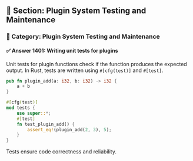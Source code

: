 ## 📘 Section: Plugin System Testing and Maintenance  
### 🔹 Category: Plugin System Testing and Maintenance  
#### ✅ Answer 1401: Writing unit tests for plugins

Unit tests for plugin functions check if the function produces the expected output. In Rust, tests are written using `#[cfg(test)]` and `#[test]`.

```rust
pub fn plugin_add(a: i32, b: i32) -> i32 {
    a + b
}

#[cfg(test)]
mod tests {
    use super::*;
    #[test]
    fn test_plugin_add() {
        assert_eq!(plugin_add(2, 3), 5);
    }
}
```
Tests ensure code correctness and reliability.
